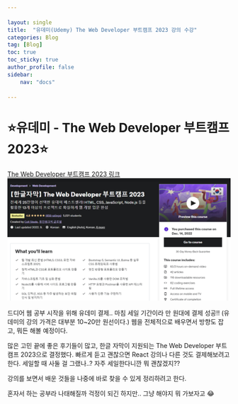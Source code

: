```yaml
---

layout: single
title:  "유데미(Udemy) The Web Developer 부트캠프 2023 강의 수강"
categories: Blog
tag: [Blog]
toc: true
toc_sticky: true
author_profile: false
sidebar:
    nav: "docs"

---
```


# ⭐유데미 - The Web Developer 부트캠프 2023⭐

[The Web Developer 부트캠프 2023 링크](https://www.udemy.com/course/the-web-developer-bootcamp-2021-korea/) 
![유데미](/assets/images/Udemy/start.PNG)

드디어 웹 공부 시작을 위해 유데미 결제.. 마침 세일 기간이라 만 원대에 결제 성공!! (유데미의 강의 가격은 대부분 10~20만 원선이다.) 웹을 전체적으로 배우면서 방향도 잡고, 뭐든 해볼 예정이다.

많은 고민 끝에 좋은 후기들이 많고, 한글 자막이 지원되는 The Web Developer 부트캠프 2023으로 결정했다. 빠르게 듣고 괜찮으면 React 강의나 다른 것도 결제해보려고 한다. 세일할 때 사둘 걸 그랬나..? 자주 세일한다니깐 뭐 괜찮겠지??

강의를 보면서 배운 것들을 나중에 바로 찾을 수 있게 정리하려고 한다.

혼자서 하는 공부라 나태해질까 걱정이 되긴 하지만.. 그냥 해야지 뭐 가보자고 😂

